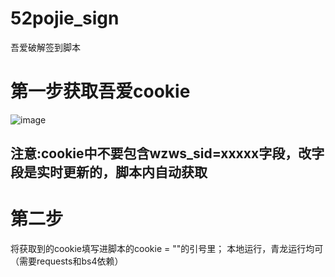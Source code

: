# 52pojie_sign
吾爱破解签到脚本
# 第一步获取吾爱cookie
![image](https://user-images.githubusercontent.com/104408988/215322514-71589c11-1454-4db1-acf5-3d0066c8334b.png)
## 注意:cookie中不要包含wzws_sid=xxxxx字段，改字段是实时更新的，脚本内自动获取
# 第二步
将获取到的cookie填写进脚本的cookie = ""的引号里；
本地运行，青龙运行均可（需要requests和bs4依赖）
